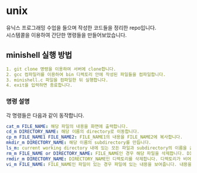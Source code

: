 # unix
유닉스 프로그래밍 수업을 들으며 작성한 코드들을 정리한 repo입니다.<br/>
시스템콜을 이용하여 간단한 명령들을 만들어보았습니다.<br/>

## minishell 실행 방법
```yml
1. git clone 명령을 이용하여 서버에 clone합니다.
2. gcc 컴파일러를 이용하여 bin 디렉토리 안에 작성된 파일들을 컴파일합니다.
3. minishell.c 파일을 컴파일한 뒤 실행합니다.
4. exit을 입력하면 종료합니다.
```
### 명령 설명
각 명령들은 다음과 같이 동작합니다.
```yml
cat_m FILE_NAME: 해당 파일의 내용을 화면에 출력합니다.
cd_m DIRECTORY_NAME: 해당 이름의 directory로 이동합니다.
cp_m FILE_NAME1 FILE_NAME2: FILE_NAME1의 내용을 FILE_NAME2에 복사합니다.
mkdir_m DIRECTORY_NAME: 해당 이름의 subdirectory를 만듭니다.
ls_m: current working directory 내에 있는 모든 파일과 subdirectory의 이름을 출력합니다.
rm_m FILE_NAME or DIRECTORY_NAME: FILE_NAME인 경우 해당 파일을 삭제합니다. DIRECTORY_NAME인 경우 해당 디렉토리 내의 파일들을 삭제하고, 해당 디렉토리를 삭제합니다. 해당 디렉토리가 subdirectory를 포함하는 경우는 없다고 가정합니다.
rmdir_m DIRECTORY_NAME: DIRECTORY_NAME인 디렉토리를 삭제합니다. 디렉토리가 비어있지 않으면 실패합니다.
vi_m FILE_NAME: FILE_NAME인 파일이 있는 경우 파일에 있는 내용을 보여줍니다. 내용을 작성하여 파일에 저장할 수 있으며, quit을 입력하면 작성을 종료합니다.
```
